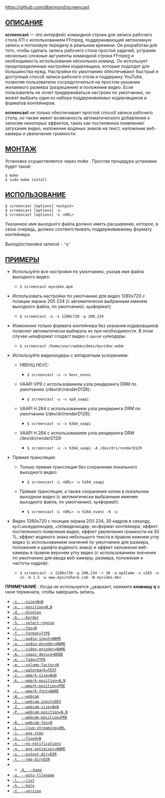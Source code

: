 
https://github.com/dbermond/screencast

## [ОПИСАНИЕ](https://github.com/dbermond/screencast/#description)

**screencast** — это интерфейс командной строки для записи рабочего стола X11 с использованием FFmpeg, поддерживающий автономную запись и потоковую передачу в реальном времени. Он разработан для того, чтобы сделать запись рабочего стола простой задачей, устраняя несколько сложные аргументы командной строки FFmpeg и необходимость использования нескольких команд. Он использует предопределенные настройки кодировщика, которые подходят для большинства нужд. Настройки по умолчанию обеспечивают быстрый и доступный способ записи рабочего стола и поддержку YouTube, позволяя пользователю сосредоточиться на простом указании желаемого размера (разрешения) и положения видео. Если пользователь не хочет придерживаться настроек по умолчанию, он может выбрать один из набора поддерживаемых кодировщиков и форматов контейнеров.

**screencast** не только обеспечивает простой способ записи рабочего стола, но также имеет возможность автоматического добавления к записям некоторых эффектов, таких как постепенное появление/затухание видео, наложение водяных знаков на текст, наложение веб-камеры и увеличение громкости.

## [МОНТАЖ](https://github.com/dbermond/screencast/#installation)

Установка осуществляется через _make_ . Простая процедура установки будет такой:

```
$ make
$ sudo make install
```

## [ИСПОЛЬЗОВАНИЕ](https://github.com/dbermond/screencast/#usage)

```
$ screencast [options] <output>
$ screencast [options] -u
$ screencast [options] -L <URL>
```

Указанное имя выходного файла должно иметь расширение, которое, в свою очередь, должно соответствовать поддерживаемому формату контейнера.

Выход(остановка записи) - `"q"`

## [ПРИМЕРЫ](https://github.com/dbermond/screencast/#examples)

- Используйте все настройки по умолчанию, указав имя файла выходного видео:
    
    - `$ screencast myvideo.mp4`
    
- Использовать настройки по умолчанию для видео 1280x720 с позиции экрана 200 234 (с автоматически выбранным именем выходного файла, по умолчанию). `mp4`формат):
    
    - `$ screencast -u -s 1280x720 -p 200,234`
    
- Изменение только формата контейнера без указания кодировщиков позволит автоматически выбирать их при необходимости. В этом случае `webm`формат создаст видео с `opus`и `vp9`кодеры:
    
    - `$ screencast /home/user/webmvideos/myvideo.webm`

- Используйте видеокодеры с аппаратным ускорением:
    
    - НВЕНЦ HEVC:
        
        - `$ screencast -u -v hevc_nvenc`

    - VAAPI VP9 с использованием узла рендеринга DRM по умолчанию (/dev/dri/renderD128):
        
        - `$ screencast -u -v vp9_vaapi`

    - VAAPI H.264 с использованием узла рендеринга DRM по умолчанию (/dev/dri/renderD128):
        
        - `$ screencast -u -v h264_vaapi`

    - VAAPI H.264 с использованием узла рендеринга DRM /dev/dri/renderD129:
        
        - `$ screencast -u -v h264_vaapi -A /dev/dri/renderD129`

- Прямая трансляция:
    
    - Только прямая трансляция без сохранения локального выходного видео:
        
        - `$ screencast -L <URL> -v h264_vaapi`

    - Прямая трансляция, а также сохранение копии в локальном выходном видео (с автоматически выбранным именем выходного файла, по умолчанию). `mp4`формат):
        
        - `$ screencast -L <URL> -v h264_nvenc -K -u`

- Видео 1280x720 с позиции экрана 200 234, 30 кадров в секунду, `mp3lame`аудиокодер, `x265`видеокодер, `mkv`формат контейнера, эффект постепенного появления видео, эффект увеличения громкости на 50 %, эффект водяного знака небольшого текста в правом нижнем углу видео (с использованием значений по умолчанию для размера, положения и шрифта водяного знака) и эффект наложения веб-камеры в правом верхнем углу видео (с использованием значения по умолчанию для ввода веб-камеры, размера, положения и частоты кадров):
    
    - `$ screencast -s 1280x720 -p 200,234 -r 30 -a mp3lame -v x265 -e in -m 1.5 -w www.mysitehere.com -W myvideo.mkv`

**ПРИМЕЧАНИЕ** : Когда не используется [`-x`](https://github.com/dbermond/screencast/#-x---fixedn)вариант, нажмите **клавишу q** в окне терминала, чтобы завершить запись.

- [`-s, --size=NxN`](https://github.com/dbermond/screencast/#-s---sizenxn)
- [`-p, --position=N,N`](https://github.com/dbermond/screencast/#-p---positionnn)
- [`-d, --display`](https://github.com/dbermond/screencast/#-d---displaynn)
- [`-b, --border`](https://github.com/dbermond/screencast/#-b---bordern)
- [`-S, --select-region`](https://github.com/dbermond/screencast/#-s---select-region)
- [`-r, --fps=N`](https://github.com/dbermond/screencast/#-r---fpsn)
- [`-f, --format=TYPE`](https://github.com/dbermond/screencast/#-f---formattype)
- [`-i, --audio-input=NAME`](https://github.com/dbermond/screencast/#-i---audio-inputname)
- [`-a, --audio-encoder=NAME`](https://github.com/dbermond/screencast/#-a---audio-encodername)
- [`-v, --video-encoder=NAME`](https://github.com/dbermond/screencast/#-v---video-encodername)
- [`-A, --vaapi-device=NODE`](https://github.com/dbermond/screencast/#-a---vaapi-devicenode)
- [`-e, --fade=TYPE`](https://github.com/dbermond/screencast/#-e---fadetype)
- [`-m, --volume-factor=N`](https://github.com/dbermond/screencast/#-m---volume-factorn)
- [`-w, --watermark=TEXT`](https://github.com/dbermond/screencast/#-w---watermarktext)
- [`-z, --wmark-size=NxN`](https://github.com/dbermond/screencast/#-z---wmark-sizenxn)
- [`-k, --wmark-position=N,N`](https://github.com/dbermond/screencast/#-k---wmark-positionpre---wmark-positionnn)
-        [`--wmark-position=PRE`](https://github.com/dbermond/screencast/#-k---wmark-positionpre---wmark-positionnn)
- [`-c, --wmark-font=NAME`](https://github.com/dbermond/screencast/#-c---wmark-fontname)
- [`-W, --webcam`](https://github.com/dbermond/screencast/#-w---webcam)
- [`-I, --webcam-input=DEV`](https://github.com/dbermond/screencast/#-i---webcam-inputdev)
- [`-Z, --webcam-size=NxN`](https://github.com/dbermond/screencast/#-z---webcam-sizenxn)
- [`-P, --webcam-position=N,N`](https://github.com/dbermond/screencast/#-p---webcam-positionpre---webcam-positionnn)
-        [`--webcam-position=PRE`](https://github.com/dbermond/screencast/#-p---webcam-positionpre---webcam-positionnn)
- [`-R, --webcam-fps=N`](https://github.com/dbermond/screencast/#-r---webcam-fpsn)
- [`-L, --live-streaming=URL`](https://github.com/dbermond/screencast/#-l---live-streamingurl)
- [`-1, --one-step`](https://github.com/dbermond/screencast/#-1---one-step)
- [`-x, --fixed=N`](https://github.com/dbermond/screencast/#-x---fixedn)
- [`-n, --no-notifications`](https://github.com/dbermond/screencast/#-n---no-notifications)
- [`-g, --png-optimizer=NAME`](https://github.com/dbermond/screencast/#-g---png-optimizername)
- [`-o, --output-dir=DIR`](https://github.com/dbermond/screencast/#-o---output-dirdir)
- [`-t, --tmp-dir=DIR`](https://github.com/dbermond/screencast/#-t---tmp-dirdir)
- - [`-K, --keep`](https://github.com/dbermond/screencast/#-k---keep)
- [`-u, --auto-filename`](https://github.com/dbermond/screencast/#-u---auto-filename)
- [`-l, --list`](https://github.com/dbermond/screencast/#-l---list)
- [`-h, --help`](https://github.com/dbermond/screencast/#-h---help)
- [`-V, --version`](https://github.com/dbermond/screencast/#-v---version)


